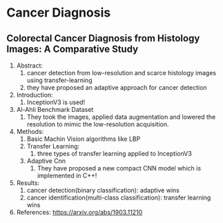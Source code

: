 # Cancer Diagnosis
## Colorectal Cancer Diagnosis from Histology Images: A Comparative Study
1. Abstract:
   1. cancer detection from low-resolution and scarce histology images using transfer-learning
   2. they have proposed an adaptive approach for cancer detection
2. Introduction: 
   1. InceptionV3 is used!
3. Al-Ahli Benchmark Dataset
   1. They took the images, applied data augmentation and lowered the resolution to mimic the low-resolution acquisition.
4. Methods:
   1. Basic Machin Vision algorithms like LBP
   2. Transfer Learning:
      1. three types of transfer learning applied to InceptionV3
   3. Adaptive Cnn
      1. They have proposed a new compact CNN model which is implemented in C++!
5. Results:
   1. cancer detection(binary classification): adaptive wins
   2. cancer identification(multi-class classification): transfer learning wins
6. References: https://arxiv.org/abs/1903.11210
